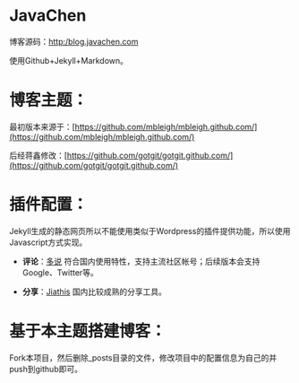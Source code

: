 JavaChen
=======

博客源码：[http:/blog.javachen.com](http://blog.javachen.com)

使用Github+Jekyll+Markdown。

博客主题：
====

最初版本来源于：[https://github.com/mbleigh/mbleigh.github.com/](https://github.com/mbleigh/mbleigh.github.com/)

后经蒋鑫修改：[https://github.com/gotgit/gotgit.github.com/](https://github.com/gotgit/gotgit.github.com/)

插件配置：
===

Jekyll生成的静态网页所以不能使用类似于Wordpress的插件提供功能，所以使用Javascript方式实现。

* **评论**：[多说](http://duoshuo.com) 符合国内使用特性，支持主流社区帐号；后续版本会支持Google、Twitter等。

* **分享**：[Jiathis](http://www.jiathis.com/) 国内比较成熟的分享工具。

基于本主题搭建博客：
===

Fork本项目，然后删除_posts目录的文件，修改项目中的配置信息为自己的并push到github即可。
